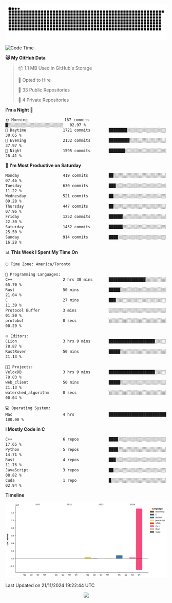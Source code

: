 <picture>
  <source media="(prefers-color-scheme: dark)" srcset="https://raw.githubusercontent.com/kkli08/kkli08/output/github-contribution-grid-snake-dark.svg">
  <source media="(prefers-color-scheme: light)" srcset="https://raw.githubusercontent.com/kkli08/kkli08/output/github-contribution-grid-snake.svg">
  <img alt="github contribution grid snake animation" src="https://raw.githubusercontent.com/kkli08/kkli08/output/github-contribution-grid-snake.svg">
</picture>


<!--START_SECTION:waka-->
![Code Time](http://img.shields.io/badge/Code%20Time-90%20hrs%207%20mins-blue)

**🐱 My GitHub Data** 

> 📦 1.1 MB Used in GitHub's Storage 
 > 
> 💼 Opted to Hire
 > 
> 📜 33 Public Repositories 
 > 
> 🔑 4 Private Repositories 
 > 
**I'm a Night 🦉** 

```text
🌞 Morning                167 commits         █░░░░░░░░░░░░░░░░░░░░░░░░   02.97 % 
🌆 Daytime                1721 commits        ████████░░░░░░░░░░░░░░░░░   30.65 % 
🌃 Evening                2132 commits        █████████░░░░░░░░░░░░░░░░   37.97 % 
🌙 Night                  1595 commits        ███████░░░░░░░░░░░░░░░░░░   28.41 % 
```
📅 **I'm Most Productive on Saturday** 

```text
Monday                   419 commits         ██░░░░░░░░░░░░░░░░░░░░░░░   07.46 % 
Tuesday                  630 commits         ███░░░░░░░░░░░░░░░░░░░░░░   11.22 % 
Wednesday                521 commits         ██░░░░░░░░░░░░░░░░░░░░░░░   09.28 % 
Thursday                 447 commits         ██░░░░░░░░░░░░░░░░░░░░░░░   07.96 % 
Friday                   1252 commits        ██████░░░░░░░░░░░░░░░░░░░   22.30 % 
Saturday                 1432 commits        ██████░░░░░░░░░░░░░░░░░░░   25.50 % 
Sunday                   914 commits         ████░░░░░░░░░░░░░░░░░░░░░   16.28 % 
```


📊 **This Week I Spent My Time On** 

```text
🕑︎ Time Zone: America/Toronto

💬 Programming Languages: 
C++                      2 hrs 38 mins       ████████████████░░░░░░░░░   65.70 % 
Rust                     50 mins             █████░░░░░░░░░░░░░░░░░░░░   21.04 % 
C                        27 mins             ███░░░░░░░░░░░░░░░░░░░░░░   11.39 % 
Protocol Buffer          3 mins              ░░░░░░░░░░░░░░░░░░░░░░░░░   01.50 % 
protobuf                 0 secs              ░░░░░░░░░░░░░░░░░░░░░░░░░   00.29 % 

🔥 Editors: 
CLion                    3 hrs 9 mins        ████████████████████░░░░░   78.87 % 
RustRover                50 mins             █████░░░░░░░░░░░░░░░░░░░░   21.13 % 

🐱‍💻 Projects: 
VeloxDB                  3 hrs 9 mins        ████████████████████░░░░░   78.83 % 
web_client               50 mins             █████░░░░░░░░░░░░░░░░░░░░   21.13 % 
watershed_algorithm      0 secs              ░░░░░░░░░░░░░░░░░░░░░░░░░   00.04 % 

💻 Operating System: 
Mac                      4 hrs               █████████████████████████   100.00 % 
```

**I Mostly Code in C** 

```text
C++                      6 repos             ████░░░░░░░░░░░░░░░░░░░░░   17.65 % 
Python                   5 repos             ████░░░░░░░░░░░░░░░░░░░░░   14.71 % 
Rust                     4 repos             ███░░░░░░░░░░░░░░░░░░░░░░   11.76 % 
JavaScript               3 repos             ██░░░░░░░░░░░░░░░░░░░░░░░   08.82 % 
Cuda                     1 repo              █░░░░░░░░░░░░░░░░░░░░░░░░   02.94 % 
```



**Timeline**

![Lines of Code chart](https://raw.githubusercontent.com/kkli08/kkli08/main/assets/bar_graph.png)


 Last Updated on 21/11/2024 19:22:44 UTC
<!--END_SECTION:waka-->


<div align="center">
    <img  src="https://github-readme-streak-stats.herokuapp.com/?user=kkli08&theme=cobalt" />
</div>

<br/>
<br/>
<br/>
